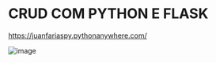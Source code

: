 <h1>CRUD COM PYTHON E FLASK</h1>

https://juanfariaspy.pythonanywhere.com/

![image](https://user-images.githubusercontent.com/49367122/86965991-c24a3e00-c13e-11ea-91ee-6db3922d360e.png)
